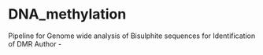 # DNA_methylation
Pipeline for Genome wide analysis of Bisulphite sequences for Identification of DMR
Author -
